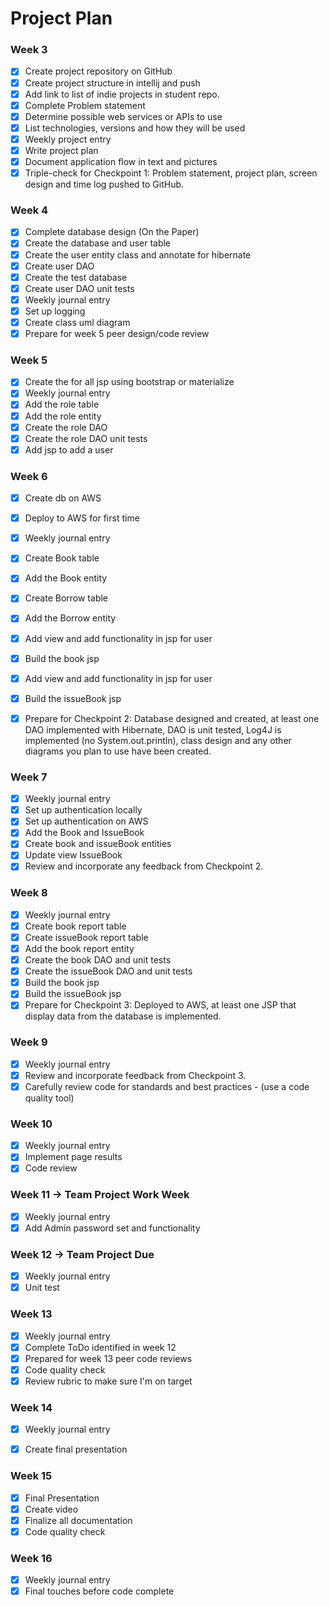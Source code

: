 
# Project Plan

### Week 3
- [X] Create project repository on GitHub
- [X] Create project structure in intellij and push
- [X] Add link to list of indie projects in student repo.
- [X] Complete Problem statement
- [X] Determine possible web services or APIs to use
- [X] List technologies, versions and how they will be used
- [X] Weekly project entry
- [X] Write project plan
- [X] Document application flow in text and pictures
- [X] Triple-check for Checkpoint 1: Problem statement, project plan, screen design and time log pushed to GitHub.

### Week 4
- [X] Complete database design (On the Paper)
- [X] Create the database and user table
- [X] Create the user entity class and annotate for hibernate
- [X] Create user DAO
- [X] Create the test database
- [X] Create user DAO unit tests
- [X] Weekly journal entry
- [X] Set up logging
- [X] Create class uml diagram
- [X] Prepare for week 5 peer design/code review

### Week 5
- [X] Create the for all jsp using bootstrap or materialize
- [X] Weekly journal entry
- [X] Add the role table
- [X] Add the role entity
- [X] Create the role DAO
- [X] Create the role DAO unit tests
- [X] Add jsp to add a user

### Week 6
- [X] Create db on AWS
- [X] Deploy to AWS for first time
- [X] Weekly journal entry
- [X] Create Book table
- [X] Add the Book entity
- [X] Create Borrow table
- [X] Add the Borrow entity
- [X] Add view and add functionality in jsp for user
- [X] Build the book jsp
- [X] Add view and add functionality in jsp for user
- [X] Build the issueBook jsp
- [X] Prepare for Checkpoint 2: Database designed and created, at least one DAO implemented with Hibernate, 
DAO is unit tested, Log4J is implemented (no System.out.println), class design and any other diagrams you plan
to use have been created.


### Week 7
- [X] Weekly journal entry
- [X] Set up authentication locally
- [X] Set up authentication on AWS
- [X] Add the Book and IssueBook
- [X] Create book and issueBook entities
- [X] Update view IssueBook 
- [X] Review and incorporate any feedback from Checkpoint 2.

### Week 8
- [X] Weekly journal entry
- [X] Create book report table
- [X] Create issueBook report table
- [X] Add the book report entity
- [X] Create the book DAO and unit tests
- [X] Create the issueBook DAO and unit tests
- [X] Build the book jsp
- [X] Build the issueBook jsp
- [X] Prepare for Checkpoint 3: Deployed to AWS, at least one JSP that display data from the database is implemented.

### Week 9
- [X] Weekly journal entry
- [X] Review and incorporate feedback from Checkpoint 3.
- [X] Carefully review code for standards and best practices - (use a code quality tool)

### Week 10
- [X] Weekly journal entry
- [X] Implement page results
- [X] Code review

### Week 11 -> Team Project Work Week
- [X] Weekly journal entry
- [X] Add Admin password set and functionality 

### Week 12 -> Team Project Due
- [X] Weekly journal entry
- [X] Unit test

### Week 13
- [X] Weekly journal entry
- [X] Complete ToDo identified in week 12
- [X] Prepared for week 13 peer code reviews
- [X] Code quality check
- [X] Review rubric to make sure I'm on target

### Week 14
- [X] Weekly journal entry
- [X] Create final presentation


### Week 15
- [X] Final Presentation
- [X] Create video
- [X] Finalize all documentation
- [X] Code quality check

### Week 16
- [X] Weekly journal entry
- [X] Final touches before code complete